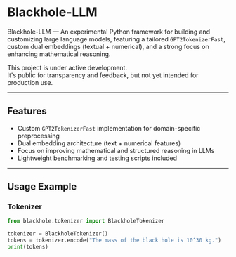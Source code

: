 # Blackhole-LLM

Blackhole-LLM — An experimental Python framework for building and customizing large language models, featuring a tailored `GPT2TokenizerFast`, custom dual embeddings (textual + numerical), and a strong focus on enhancing mathematical reasoning.

This project is under active development.  
It's public for transparency and feedback, but not yet intended for production use.

---

## Features

- Custom `GPT2TokenizerFast` implementation for domain-specific preprocessing
- Dual embedding architecture (text + numerical features)
- Focus on improving mathematical and structured reasoning in LLMs
- Lightweight benchmarking and testing scripts included

---

## Usage Example

### Tokenizer

```python
from blackhole.tokenizer import BlackholeTokenizer

tokenizer = BlackholeTokenizer()
tokens = tokenizer.encode("The mass of the black hole is 10^30 kg.")
print(tokens)
